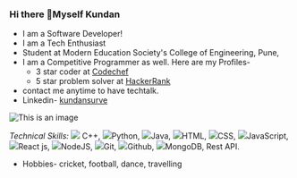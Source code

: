 
### Hi there 👋Myself Kundan
- I am a Software Developer!
- I am a Tech Enthusiast
- Student at Modern Education Society's College of Engineering, Pune,
- I am a Competitive Programmer as well. Here are my Profiles-
  - 3 star coder at [Codechef](https://www.codechef.com/users/kundansurve)
  - 5 star problem solver at [HackerRank](https://www.hackerrank.com/kundansurve01)
- contact me anytime to have techtalk.
- Linkedin- [kundansurve](https://www.linkedin.com/in/kundan-surve-593b841aa/)

![This is an image](https://cdn.dribbble.com/users/1235346/screenshots/3252385/job.gif)

*Technical Skills:*
  <img src="https://img.icons8.com/color/48/000000/c-plus-plus-logo.png"/> C++,
  <img src="https://img.icons8.com/color/48/000000/python--v1.png"/>Python,
  <img src="https://img.icons8.com/color/48/000000/java-coffee-cup-logo--v1.png"/>Java,
  <img src="https://img.icons8.com/color/48/000000/html-5--v1.png"/>HTML,
  <img src="https://img.icons8.com/color/48/000000/css3.png"/>CSS,
  <img src="https://img.icons8.com/color/48/000000/javascript--v1.png"/>JavaScript,
  <img src="https://img.icons8.com/officel/40/000000/react.png"/>React js,
  <img src="https://img.icons8.com/color/48/000000/nodejs.png"/>NodeJS,
  <img src="https://img.icons8.com/color/48/000000/git.png"/>Git,
  <img src="https://img.icons8.com/ios-glyphs/30/000000/github.png"/>Github,
  <img src="https://img.icons8.com/color/48/000000/mongodb.png"/>MongoDB,
  Rest API.



- Hobbies- cricket, football, dance, travelling

